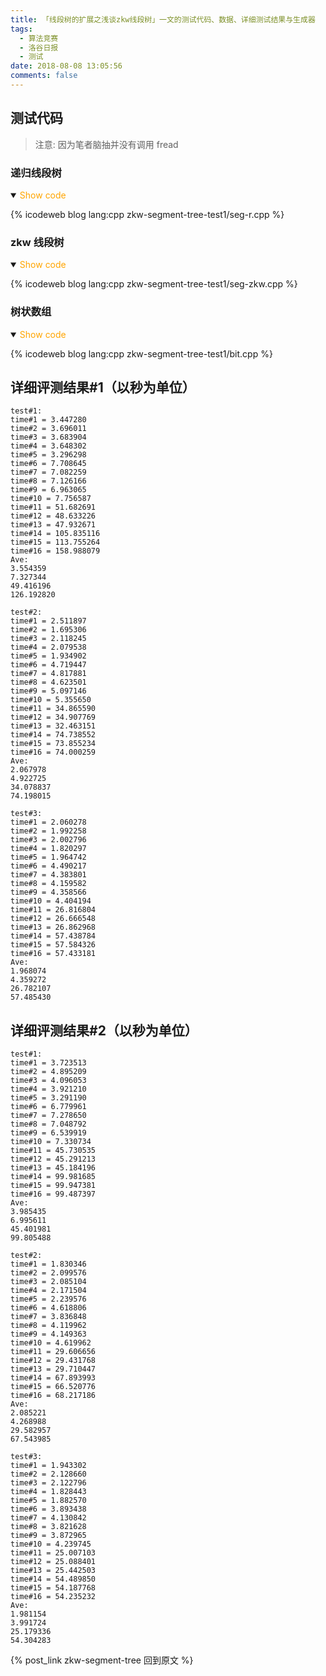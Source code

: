 ```yaml
---
title: 「线段树的扩展之浅谈zkw线段树」一文的测试代码、数据、详细测试结果与生成器
tags:
  - 算法竞赛
  - 洛谷日报
  - 测试
date: 2018-08-08 13:05:56
comments: false
---
```


## 测试代码

<!--more-->

> 注意: 因为笔者脑抽并没有调用 fread

### 递归线段树

<details open>
<summary><font color='orange'>Show code</font></summary>

{% icodeweb blog lang:cpp zkw-segment-tree-test1/seg-r.cpp %}

</details>

### zkw 线段树

<details open>
<summary><font color='orange'>Show code</font></summary>

{% icodeweb blog lang:cpp zkw-segment-tree-test1/seg-zkw.cpp %}

</details>

### 树状数组

<details open>
<summary><font color='orange'>Show code</font></summary>

{% icodeweb blog lang:cpp zkw-segment-tree-test1/bit.cpp %}

</details>

## 详细评测结果#1（以秒为单位）

```text
test#1:
time#1 = 3.447280
time#2 = 3.696011
time#3 = 3.683904
time#4 = 3.648302
time#5 = 3.296298
time#6 = 7.708645
time#7 = 7.082259
time#8 = 7.126166
time#9 = 6.963065
time#10 = 7.756587
time#11 = 51.682691
time#12 = 48.633226
time#13 = 47.932671
time#14 = 105.835116
time#15 = 113.755264
time#16 = 158.988079
Ave:
3.554359
7.327344
49.416196
126.192820

test#2:
time#1 = 2.511897
time#2 = 1.695306
time#3 = 2.118245
time#4 = 2.079538
time#5 = 1.934902
time#6 = 4.719447
time#7 = 4.817881
time#8 = 4.623501
time#9 = 5.097146
time#10 = 5.355650
time#11 = 34.865590
time#12 = 34.907769
time#13 = 32.463151
time#14 = 74.738552
time#15 = 73.855234
time#16 = 74.000259
Ave:
2.067978
4.922725
34.078837
74.198015

test#3:
time#1 = 2.060278
time#2 = 1.992258
time#3 = 2.002796
time#4 = 1.820297
time#5 = 1.964742
time#6 = 4.490217
time#7 = 4.383801
time#8 = 4.159582
time#9 = 4.358566
time#10 = 4.404194
time#11 = 26.816804
time#12 = 26.666548
time#13 = 26.862968
time#14 = 57.438784
time#15 = 57.584326
time#16 = 57.433181
Ave:
1.968074
4.359272
26.782107
57.485430

```

## 详细评测结果#2（以秒为单位）

```text
test#1:
time#1 = 3.723513
time#2 = 4.895209
time#3 = 4.096053
time#4 = 3.921210
time#5 = 3.291190
time#6 = 6.779961
time#7 = 7.278650
time#8 = 7.048792
time#9 = 6.539919
time#10 = 7.330734
time#11 = 45.730535
time#12 = 45.291213
time#13 = 45.184196
time#14 = 99.981685
time#15 = 99.947381
time#16 = 99.487397
Ave:
3.985435
6.995611
45.401981
99.805488

test#2:
time#1 = 1.830346
time#2 = 2.099576
time#3 = 2.085104
time#4 = 2.171504
time#5 = 2.239576
time#6 = 4.618806
time#7 = 3.836848
time#8 = 4.119962
time#9 = 4.149363
time#10 = 4.619962
time#11 = 29.606656
time#12 = 29.431768
time#13 = 29.710447
time#14 = 67.893993
time#15 = 66.520776
time#16 = 68.217186
Ave:
2.085221
4.268988
29.582957
67.543985

test#3:
time#1 = 1.943302
time#2 = 2.128660
time#3 = 2.122796
time#4 = 1.828443
time#5 = 1.882570
time#6 = 3.893438
time#7 = 4.130842
time#8 = 3.821628
time#9 = 3.872965
time#10 = 4.239745
time#11 = 25.007103
time#12 = 25.088401
time#13 = 25.442503
time#14 = 54.489850
time#15 = 54.187768
time#16 = 54.235232
Ave:
1.981154
3.991724
25.179336
54.304283
```

{% post_link zkw-segment-tree 回到原文 %}
